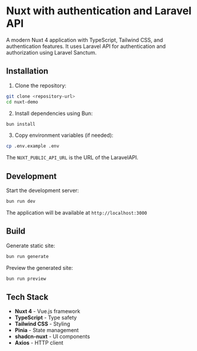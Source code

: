 # Nuxt with authentication and Laravel API

A modern Nuxt 4 application with TypeScript, Tailwind CSS, and authentication features. It uses Laravel API for authentication and authorization using Laravel Sanctum.

## Installation

1. Clone the repository:

```bash
git clone <repository-url>
cd nuxt-demo
```

2. Install dependencies using Bun:

```bash
bun install
```

3. Copy environment variables (if needed):

```bash
cp .env.example .env
```

The `NUXT_PUBLIC_API_URL` is the URL of the LaravelAPI.

## Development

Start the development server:

```bash
bun run dev
```

The application will be available at `http://localhost:3000`

## Build

Generate static site:

```bash
bun run generate
```

Preview the generated site:

```bash
bun run preview
```

## Tech Stack

- **Nuxt 4** - Vue.js framework
- **TypeScript** - Type safety
- **Tailwind CSS** - Styling
- **Pinia** - State management
- **shadcn-nuxt** - UI components
- **Axios** - HTTP client
